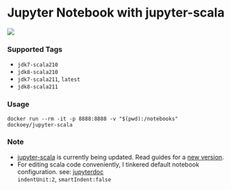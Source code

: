 # Jupyter Notebook with jupyter-scala

[![](https://badge.imagelayers.io/dockoey/jupyter-scala:latest.svg)](https://imagelayers.io/?images=dockoey/jupyter-scala:latest 'Get your own badge on imagelayers.io')

### Supported Tags
* `jdk7-scala210`
* `jdk8-scala210` 
* `jdk7-scala211`, `latest`
* `jdk8-scala211`

### Usage

```shell
docker run --rm -it -p 8888:8888 -v "$(pwd):/notebooks" dockoey/jupyter-scala
```

### Note
* [jupyter-scala](https://github.com/alexarchambault/jupyter-scala) is currently being updated. Read guides for a [new version](https://github.com/alexarchambault/jupyter-scala/tree/topic/update-readme).
* For editing scala code conveniently, I tinkered default notebook configuration. see:  [jupyterdoc](http://jupyter-notebook.readthedocs.org/en/latest/frontend_config.html)  
  `indentUnit:2`, `smartIndent:false`
